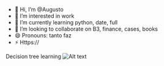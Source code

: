 - 👋 Hi, I’m @Augusto
- 👀 I’m interested in work
- 🌱 I’m currently learning python, date, full
- 💞️ I’m looking to collaborate on B3, finance, cases, books
- 😄 Pronouns: tanto faz
- ⚡ Https:// 

Decision tree learning
![Alt text](https://v5.airtableusercontent.com/v3/u/29/29/1718035200000/-X7JJpOJCkdLUg8EUZzBqg/YI5Q2vYj3p8kHPrQ9hoKNCQ_0jdWENRk3xn1WHl0FdI1MxPHC-aIV3VeqxxI4Xgl8nnsSFziJxw6GQEfz8kvPAa1cOikf0jMCIYg-P7R9UsVnokWraZv3wDfCG_OtmgZtmZWMoEGGN5KzoTA27nsxA/XN3af66SqD_fS4UzqoBluJvg93UhEOYzomwSNYOXSZ8)

